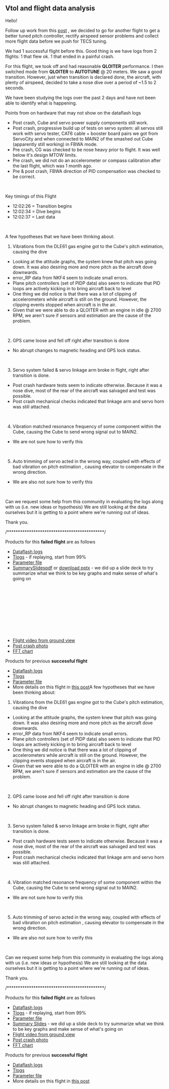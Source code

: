 ## Vtol and flight data analysis




Hello! 

Follow up work from this [post](https://discuss.ardupilot.org/t/airspeed-sensor-noise-problems-on-large-quadplane/32941) , we decided to go for another flight to get a better tuned pitch controller, rectify airspeed sensor problems and collect more flight data before we push for TECS tuning.

We had 1 successful flight before this. Good thing is we have logs from 2 flights: 1 that flew ok. 1 that ended in a painful crash.

For this flight, we took off and had reasonable **QLOITER** performance. I then switched mode from **QLOITER** to **AUTOTUNE** @ 20 meters. We saw a good transition. However, just when transition is declared done, the aircraft, with plenty of airspeed, decided to take a nose dive over a period of ~1.5 to 2 seconds.

We have been studying the logs over the past 2 days and have not been able to identify what is happening. 

Points from on hardware that may not show on the dataflash logs
* Post crash, Cube and servo power supply components still work.
* Post crash, progressive build up of tests on servo system: all servos still work with servo tester, CAT6 cable + booster board pairs we got from ServoCity and when connected to MAIN2 of the smashed out Cube (apparently still working) in FBWA mode.
* Pre crash, CG was checked to be nose heavy prior to flight. It was well below it's design MTOW limits.
* Pre crash, we did not do an accelerometer or compass calibration after the last flight, which was 1 month ago. 
* Pre & post crash, FBWA direction of PID compensation was checked to be correct.
<br>

Key timings of this Flight
* 12:02:26 = Transition begins
* 12:02:34 = Dive begins
* 12:02:37 = Last data
<br>

A few hypotheses that we have been thinking about:

1. Vibrations from the DLE61 gas engine got to the Cube's pitch estimation, causing the dive
* Looking at the attitude graphs, the system knew that pitch was going down. It was also desiring more and more pitch as the aircraft dove downwards. 
* error_RP data from NKF4 seem to indicate small errors.
* Plane pitch controllers (set of PIDP data) also seem to indicate that PID loops are actively kicking in to bring aircraft back to level
* One thing we did notice is that there was a lot of clipping of accelerometers while aircraft is still on the ground. However, the clipping events stopped when aircraft is in the air.
* Given that we were able to do a QLOITER with an engine in idle @ 2700 RPM, we aren't sure if sensors and estimation are the cause of the problem.
<br>

2. GPS came loose and fell off right after transition is done
* No abrupt changes to magnetic heading and GPS lock status. 
<br>

3. Servo system failed & servo linkage arm broke in flight, right after transition is done.
* Post crash hardware tests seem to indicate otherwise. Because it was a nose dive, most of the rear of the aircraft was salvaged and test was possible. 
* Post crash mechanical checks indicated that linkage arm and servo horn was still attached.
<br>

4. Vibration matched resonance frequency of some component within the Cube, causing the Cube to send wrong signal out to MAIN2.
* We are not sure how to verify this
<br>

5. Auto trimming of servo acted in the wrong way, coupled with effects of bad vibration on pitch estimation , causing elevator to compensate in the wrong direction.
* We are also not sure how to verify this
<br>

Can we request some help from this community in evaluating the logs along with us (i.e. new ideas or hypothesis) We are still looking at the data ourselves but it is getting to a point where we're running out of ideas. 

Thank you. 

/********************************************/

Products for this **failed flight** are as follows
* [Dataflash logs](https://drive.google.com/open?id=1-QIfIvZ6LoiI0bJM17ZKdDe374BWBOsA)
* [Tlogs](https://drive.google.com/open?id=1ryJdQBWL2OyzMR8Hx_y72ygRCGzfkSJ7) - if replaying, start from 99%
* [Parameter file](https://drive.google.com/open?id=1p6WxYoGGjIPbcVS1gPDelOehxaB8hOhJ)
* [SummarySlidespdf](https://github.com/aiegoo/portfolio/blob/master/Crash-Analysis.pdf) or [download pptx](./Crash-Analysis.pptx) - we did up a slide deck to try summarize what we think to be key graphs and make sense of what's going on
<object data="https://github.com/aiegoo/portfolio/blob/master/Crash-Analysis.pdf" type="application/pdf" width="700px" height="700px">
   <embed src="https://github.com/aiegoo/portfolio/blob/master/Crash-Analysis.pdf" type="application/pdf"> </embed>
</object>


* [Flight video from ground view](https://drive.google.com/open?id=1ALfahwWxfO_IF-AR9nXCfCwKkToLq-Wj)
* [Post crash photo](https://drive.google.com/open?id=1dekB6KR_8fftuH_hhgEoikyCn4eCmGdy)
* [FFT chart](https://drive.google.com/open?id=199wzbPtp_l9fuP1GW1b6hoTg8JXEFgfW) 

Products for previous **successful flight**
* [Dataflash logs](https://drive.google.com/open?id=1teFVrss8SAQi3K0p600gb1Le4e6z_Ceu)
* [Tlogs](https://drive.google.com/open?id=1S7ZbLJt99YH3mZlkqKG-_8TdUZWbK_oR)
* [Parameter file](https://drive.google.com/open?id=1iAA1IwzKYxWvlA7K4sJAvqdzWYXAPlu0)
* More details on this flight in [this post](https://discuss.ardupilot.org/t/airspeed-sensor-noise-problems-on-large-quadplane/32941)A few hypotheses that we have been thinking about:

1. Vibrations from the DLE61 gas engine got to the Cube's pitch estimation, causing the dive
* Looking at the attitude graphs, the system knew that pitch was going down. It was also desiring more and more pitch as the aircraft dove downwards. 
* error_RP data from NKF4 seem to indicate small errors.
* Plane pitch controllers (set of PIDP data) also seem to indicate that PID loops are actively kicking in to bring aircraft back to level
* One thing we did notice is that there was a lot of clipping of accelerometers while aircraft is still on the ground. However, the clipping events stopped when aircraft is in the air.
* Given that we were able to do a QLOITER with an engine in idle @ 2700 RPM, we aren't sure if sensors and estimation are the cause of the problem.
<br>

2. GPS came loose and fell off right after transition is done
* No abrupt changes to magnetic heading and GPS lock status. 
<br>

3. Servo system failed & servo linkage arm broke in flight, right after transition is done.
* Post crash hardware tests seem to indicate otherwise. Because it was a nose dive, most of the rear of the aircraft was salvaged and test was possible. 
* Post crash mechanical checks indicated that linkage arm and servo horn was still attached.
<br>

4. Vibration matched resonance frequency of some component within the Cube, causing the Cube to send wrong signal out to MAIN2.
* We are not sure how to verify this
<br>

5. Auto trimming of servo acted in the wrong way, coupled with effects of bad vibration on pitch estimation , causing elevator to compensate in the wrong direction.
* We are also not sure how to verify this
<br>

Can we request some help from this community in evaluating the logs along with us (i.e. new ideas or hypothesis) We are still looking at the data ourselves but it is getting to a point where we're running out of ideas. 

Thank you. 

/********************************************/

Products for this **failed flight** are as follows
* [Dataflash logs](https://drive.google.com/open?id=1-QIfIvZ6LoiI0bJM17ZKdDe374BWBOsA)
* [Tlogs](https://drive.google.com/open?id=1ryJdQBWL2OyzMR8Hx_y72ygRCGzfkSJ7) - if replaying, start from 99%
* [Parameter file](https://drive.google.com/open?id=1p6WxYoGGjIPbcVS1gPDelOehxaB8hOhJ)
* [Summary Slides](https://drive.google.com/open?id=1n8mZzw-WBxLUCgPJhLjCWOWOv_v1FU2WlUl27TGkWng) - we did up a slide deck to try summarize what we think to be key graphs and make sense of what's going on
* [Flight video from ground view](https://drive.google.com/open?id=1ALfahwWxfO_IF-AR9nXCfCwKkToLq-Wj)
* [Post crash photo](https://drive.google.com/open?id=1dekB6KR_8fftuH_hhgEoikyCn4eCmGdy)
* [FFT chart](https://drive.google.com/open?id=199wzbPtp_l9fuP1GW1b6hoTg8JXEFgfW) 

Products for previous **successful flight**
* [Dataflash logs](https://drive.google.com/open?id=1teFVrss8SAQi3K0p600gb1Le4e6z_Ceu)
* [Tlogs](https://drive.google.com/open?id=1S7ZbLJt99YH3mZlkqKG-_8TdUZWbK_oR)
* [Parameter file](https://drive.google.com/open?id=1iAA1IwzKYxWvlA7K4sJAvqdzWYXAPlu0)
* More details on this flight in [this post](https://discuss.ardupilot.org/t/airspeed-sensor-noise-problems-on-large-quadplane/32941)